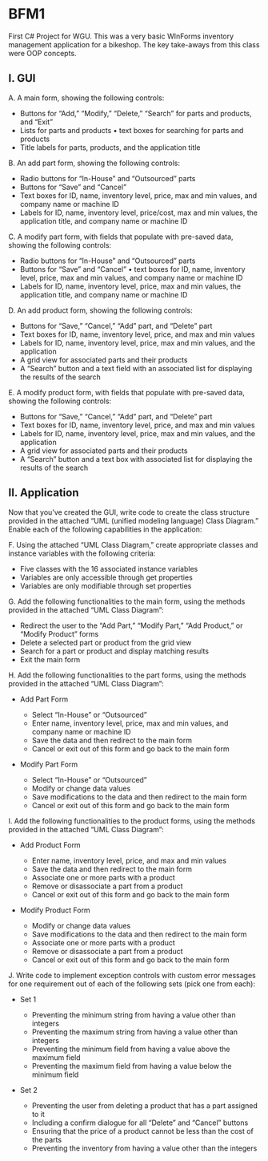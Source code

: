 # BFM1
First C# Project for WGU. This was a very basic WInForms inventory management application for a bikeshop. The key take-aways from this class were OOP concepts. 

## I. GUI

A. A main form, showing the following controls: 
- Buttons for “Add,” “Modify,” “Delete,” “Search” for parts and products, and “Exit” 
- Lists for parts and products • text boxes for searching for parts and products 
- Title labels for parts, products, and the application title

B. An add part form, showing the following controls: 
- Radio buttons for “In-House” and “Outsourced” parts 
- Buttons for “Save” and “Cancel” 
- Text boxes for ID, name, inventory level, price, max and min values, and company name or machine ID 
- Labels for ID, name, inventory level, price/cost, max and min values, the application title, and company name or machine ID

C. A modify part form, with fields that populate with pre-saved data, showing the following controls: 
- Radio buttons for “In-House” and “Outsourced” parts 
- Buttons for “Save” and “Cancel” • text boxes for ID, name, inventory level, price, max and min values, and company name or machine ID 
- Labels for ID, name, inventory level, price, max and min values, the application title, and company name or machine ID

D. An add product form, showing the following controls: 
- Buttons for “Save,” “Cancel,” “Add” part, and “Delete” part 
- Text boxes for ID, name, inventory level, price, and max and min values 
- Labels for ID, name, inventory level, price, max and min values, and the application 
- A grid view for associated parts and their products 
- A “Search” button and a text field with an associated list for displaying the results of the search

E. A modify product form, with fields that populate with pre-saved data, showing the following controls: 
- Buttons for “Save,” “Cancel,” “Add” part, and “Delete” part 
- Text boxes for ID, name, inventory level, price, and max and min values 
- Labels for ID, name, inventory level, price, max and min values, and the application 
- A grid view for associated parts and their products 
- A “Search” button and a text box with associated list for displaying the results of the search

## II. Application

Now that you’ve created the GUI, write code to create the class structure provided in the attached “UML (unified modeling language) Class Diagram.” Enable each of the following capabilities in the application:

F. Using the attached “UML Class Diagram,” create appropriate classes and instance variables with the following criteria: 
- Five classes with the 16 associated instance variables 
- Variables are only accessible through get properties 
- Variables are only modifiable through set properties

G. Add the following functionalities to the main form, using the methods provided in the attached “UML Class Diagram”: 
- Redirect the user to the “Add Part,” “Modify Part,” “Add Product,” or “Modify Product” forms 
- Delete a selected part or product from the grid view 
- Search for a part or product and display matching results 
- Exit the main form

H. Add the following functionalities to the part forms, using the methods provided in the attached “UML Class Diagram”:
- Add Part Form 
  - Select “In-House” or “Outsourced” 
  - Enter name, inventory level, price, max and min values, and company name or machine ID 
  - Save the data and then redirect to the main form 
  - Cancel or exit out of this form and go back to the main form

- Modify Part Form 
  - Select “In-House” or “Outsourced” 
  - Modify or change data values 
  - Save modifications to the data and then redirect to the main form 
  - Cancel or exit out of this form and go back to the main form

I. Add the following functionalities to the product forms, using the methods provided in the attached “UML Class Diagram”:

- Add Product Form 
  - Enter name, inventory level, price, and max and min values 
  - Save the data and then redirect to the main form 
  - Associate one or more parts with a product 
  - Remove or disassociate a part from a product 
  - Cancel or exit out of this form and go back to the main form

- Modify Product Form 
  - Modify or change data values 
  - Save modifications to the data and then redirect to the main form 
  - Associate one or more parts with a product 
  - Remove or disassociate a part from a product 
  - Cancel or exit out of this form and go back to the main form

J. Write code to implement exception controls with custom error messages for one requirement out of each of the following sets (pick one from each):

- Set 1 
  - Preventing the minimum string from having a value other than integers 
  - Preventing the maximum string from having a value other than integers 
  - Preventing the minimum field from having a value above the maximum field 
  - Preventing the maximum field from having a value below the minimum field

- Set 2 
  - Preventing the user from deleting a product that has a part assigned to it 
  - Including a confirm dialogue for all “Delete” and “Cancel” buttons 
  - Ensuring that the price of a product cannot be less than the cost of the parts 
  - Preventing the inventory from having a value other than the integers
